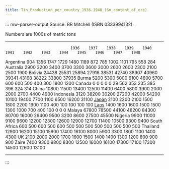 ```yaml
---
title: Tin_Production_per_country_1936-1948_(Sn_content_of_ore)
---
```


::: mw-parser-output
Source: BR Mitchell (ISBN 0333994132).

Numbers are 1000s of metric tons

---

                                 1936    1937    1938    1939    1940    1941    1942    1943    1944    1945    1946    1947    1948

Argentina 904 1356 1747 1729 1480 1189 872 785 1002 1101 795 558 284
Australia 2900 3200 3400 3700 3300 3600 3000 2600 2600 2300 2100 2500 1900
Bolivia 24438 25531 25894 27916 38531 42740 38907 40960 39341 43168 38222 33800 37935
Burma 5200 5300 5000 6100 4600 5700 600 600 500 400 300 1800 1200
Canada 0 0 0 0 0 29 562 353 235 385 396 324 314
China 10800 11500 13400 12500 11400 6400 5800 3900 2000 2000 2700 4400 4900
Indonesia 3120 38200 30200 27200 42000 54200 10100 19400 7700 1100 6500 16200 31100
[Japan](/wiki/Japan "Japan") 2100 2200 2100 1500 1800 2200 1900 1100 400 100 100 100 100
[Laos](/wiki/Laos "Laos") 1400 1600 1600 1500 1500 1300 1000 700 400 100 0 0 0
Malaya 67800 78500 44100 48200 84300 80700 16000 26400 9500 3200 8600 27500 45500
Nigeria 9900 11000 9100 9600 12200 12300 12600 12900 12700 11400 10500 9300 9400
South Africa 600 500 600 500 600 500 500 500 500 500 500 500 500
Thailand 12900 16200 15100 15900 17400 16100 8000 5900 3300 1800 1100 1400 4300
UK 2100 2000 2000 1700 1600 1500 1400 1400 1300 1200 800 900 900
Zaire 7400 9300 9800 8300 12500 16000 16100 17300 17100 17300 14500 12600 13100

---

:::
